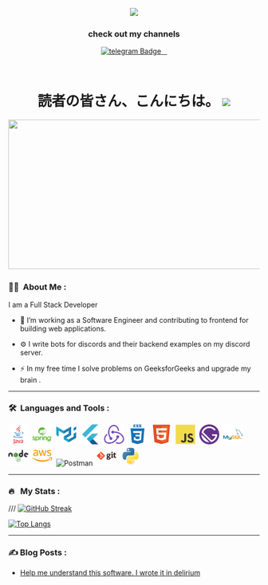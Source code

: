
<p align="center"><img src="https://i.gifer.com/GwyA.gif" width="200"/></p>


<h3 align="center">check out my channels</h3>

<div id="badges" align="center">
      <a href="http://t.me/+13262155064">
        <img src="https://w7.pngwing.com/pngs/1/41/png-transparent-telegram-button-icon.png" alt="telegram Badge" height="30px"/>
      </a>
      <a href="https://www.youtube.com/@Mr.Helperus">
        <img src="https://img.shields.io/badge/YouTube-red?style=for-the-badge&logo=youtube&logoColor=white" alt=""/>
      </a>
      <a href="https://www.tiktok.com/@4elobrek9_original">
        <img src="https://w7.pngwing.com/pngs/262/918/png-transparent-tiktok-button-icon.png" alt="" height="30px" />
      </a>
      <a href="https://discord.gg/qsvPPE9YvJ">
        <img src="https://encrypted-tbn0.gstatic.com/images?q=tbn:ANd9GcTl21OxPjOzA5qABz2Hle_7SoOxtIoOOsHXBQ&s" alt="" height="35px" margin_left="100px"/>
      </a>
</div>

</p>

<p align="center"><img src="https://komarev.com/ghpvc/?username=4elobre9&style=flat-square&color=blue" alt=""></p>

<h1 align="center">読者の皆さん、こんにちは。 <img src="https://media.giphy.com/media/hvRJCLFzcasrR4ia7z/giphy.gif" width="40"></h1>

<p align="center"><img src="https://cdna.artstation.com/p/assets/images/images/028/102/058/original/pixel-jeff-matrix-s.gif?1593487263" width="600" height="300"  /></p>

### :woman_technologist: &nbsp;About Me :

I am a Full Stack Developer 

- 🔱 I’m working as a Software Engineer and contributing to frontend for building web applications. <img src="h" alt="" height="20px" />

- ⚙️ I write bots for discords and their backend examples on my discord server. <a href="https://discord.gg/qsvPPE9YvJ">
        <img src="https://encrypted-tbn0.gstatic.com/images?q=tbn:ANd9GcTT4je-CowV-arhhLNwE84rd___C9IiS1-gHPxB_mM1oqbsAJEeX71iH5QHBZ28EhFhf68&usqp=CAU" alt="" height="20px" />
      </a>

- ⚡ In my free time I solve problems on GeeksforGeeks and upgrade my brain .

---

### 🛠 &nbsp;Languages and Tools :

<p>
<img src="https://github.com/devicons/devicon/blob/master/icons/java/java-original-wordmark.svg" title="Java" alt="Java" width="40" height="40"/>&nbsp;
<!-- <img src="https://github.com/devicons/devicon/blob/master/icons/react/react-original-wordmark.svg" title="React" alt="React" width="40" height="40"/>&nbsp; -->
<img src="https://github.com/devicons/devicon/blob/master/icons/spring/spring-original-wordmark.svg" title="Spring" alt="Spring" width="40" height="40"/>&nbsp;
<img src="https://github.com/devicons/devicon/blob/master/icons/materialui/materialui-original.svg" title="Material UI" alt="Material UI" width="40" height="40"/>&nbsp;
<img src="https://github.com/devicons/devicon/blob/master/icons/flutter/flutter-original.svg" title="Flutter" alt="Flutter" width="40" height="40"/>&nbsp;
<img src="https://github.com/devicons/devicon/blob/master/icons/redux/redux-original.svg" title="Redux" alt="Redux" width="40" height="40"/>&nbsp;
<img src="https://github.com/devicons/devicon/blob/master/icons/css3/css3-plain-wordmark.svg"  title="CSS3" alt="CSS" width="40" height="40"/>&nbsp;
<img src="https://github.com/devicons/devicon/blob/master/icons/html5/html5-original.svg" title="HTML5" alt="HTML" width="40" height="40"/>&nbsp;
<img src="https://github.com/devicons/devicon/blob/master/icons/javascript/javascript-original.svg" title="JavaScript" alt="JavaScript" width="40" height="40"/>&nbsp;
<!-- <img src="https://github.com/devicons/devicon/blob/master/icons/firebase/firebase-plain-wordmark.svg" title="Firebase" alt="Firebase" width="40" height="40"/>&nbsp; -->
<img src="https://github.com/devicons/devicon/blob/master/icons/gatsby/gatsby-original.svg" title="Gatsby"  alt="Gatsby" width="40" height="40"/>&nbsp;
<img src="https://github.com/devicons/devicon/blob/master/icons/mysql/mysql-original-wordmark.svg" title="MySQL"  alt="MySQL" width="40" height="40"/>&nbsp;
<img src="https://github.com/devicons/devicon/blob/master/icons/nodejs/nodejs-original-wordmark.svg" title="NodeJS" alt="NodeJS" width="40" height="40"/>&nbsp;
<img src="https://github.com/devicons/devicon/blob/master/icons/amazonwebservices/amazonwebservices-plain-wordmark.svg" title="AWS" alt="AWS" width="40" height="40"/>&nbsp;
<img src="https://www.vectorlogo.zone/logos/getpostman/getpostman-icon.svg" title="Postman"  alt="Postman" width="40" height="40"/>&nbsp;
<img src="https://github.com/devicons/devicon/blob/master/icons/git/git-original-wordmark.svg" title="Git" **alt="Git" width="40" height="40"/>&nbsp;
<img src="https://github.com/devicons/devicon/blob/master/icons/python/python-original.svg" title="python" **alt="Git" width="40" height="40"/>&nbsp;
</p>

---

### 🔥 &nbsp; My Stats :
/// [![GitHub Streak](http://github-readme-streak-stats.herokuapp.com?user=4elobrek9&theme=dark&background=000000)](https://git.io/streak-stats)

[![Top Langs](https://github-readme-stats.vercel.app/api/top-langs/?username=4elobrek9&layout=compact&theme=vision-friendly-dark)](https://github.com/anuraghazra/github-readme-stats)

---

### ✍️ Blog Posts : 
- [Help me understand this software. I wrote it in delirium](https://github.com/4elobrek9/JARVIS)
<!-- - [How to Implement Memoization in React to Improve Performance](https://www.sitepoint.com/implement-memoization-in-react-to-improve-performance/)
- [How to Create an Impressive GitHub Profile README](https://www.sitepoint.com/github-profile-readme/)<!-- BLOG-POST-LIST:START -->
<!-- BLOG-POST-LIST:END -->
